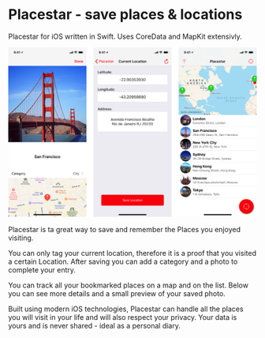 # Placestar - save places & locations

Placestar for iOS written in Swift. Uses CoreData and MapKit extensivly.

![screenshot](/screenshot.png?raw=true "screenshot")

Placestar is ta great way to save and remember the Places you enjoyed visiting.

You can only tag your current location, therefore it is a proof that you visited a certain Location. After saving you can add a category and a photo to complete your entry.

You can track all your bookmarked places on a map and on the list. Below you can see more details and a small preview of your saved photo.

Built using modern iOS technologies, Placestar can handle all the places you will visit in your life and will also respect your privacy. Your data is yours and is never shared - ideal as a personal diary.
